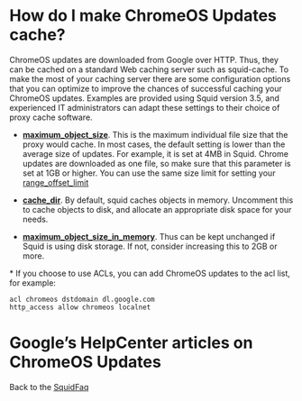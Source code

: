 # How do I make ChromeOS Updates cache?

ChromeOS updates are downloaded from Google over HTTP. Thus, they can be
cached on a standard Web caching server such as squid-cache. To make the
most of your caching server there are some configuration options that
you can optimize to improve the chances of successful caching your
ChromeOS updates. Examples are provided using Squid version 3.5, and
experienced IT administrators can adapt these settings to their choice
of proxy cache software.

  - **[maximum\_object\_size](http://www.squid-cache.org/Doc/config/maximum_object_size#)**.
    This is the maximum individual file size that the proxy would cache.
    In most cases, the default setting is lower than the average size of
    updates. For example, it is set at 4MB in Squid. Chrome updates are
    downloaded as one file, so make sure that this parameter is set at
    1GB or higher. You can use the same size limit for setting your
    [range\_offset\_limit](http://www.squid-cache.org/Doc/config/range_offset_limit#)

  - **[cache\_dir](http://www.squid-cache.org/Doc/config/cache_dir#)**.
    By default, squid caches objects in memory. Uncomment this to cache
    objects to disk, and allocate an appropriate disk space for your
    needs.

  - **[maximum\_object\_size\_in\_memory](http://www.squid-cache.org/Doc/config/maximum_object_size_in_memory#)**.
    Thus can be kept unchanged if Squid is using disk storage. If not,
    consider increasing this to 2GB or more.

\* If you choose to use ACLs, you can add ChromeOS updates to the acl
list, for example:

    acl chromeos dstdomain dl.google.com
    http_access allow chromeos localnet

# Google’s HelpCenter articles on ChromeOS Updates

[](https://chromereleases.googleblog.com)
[](https://support.google.com/chrome/a/answer/3168106?hl=en)

Back to the
[SquidFaq](https://wiki.squid-cache.org/SquidFaq/ChromebookUpdate/SquidFaq#)
